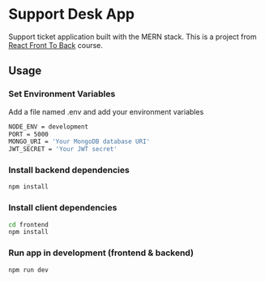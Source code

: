 # Support Desk App

Support ticket application built with the MERN stack. This is a project from [React Front To Back](https://www.udemy.com/course/react-front-to-back-2022/?referralCode=4A622C7E48DB66154114) course.

## Usage

### Set Environment Variables

Add a file named .env and add your environment variables

```bash
NODE_ENV = development
PORT = 5000
MONGO_URI = 'Your MongoDB database URI'
JWT_SECRET = 'Your JWT secret'
```

### Install backend dependencies

```bash
npm install
```

### Install client dependencies

```bash
cd frontend
npm install
```

### Run app in development (frontend & backend)

```bash
npm run dev
```
